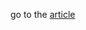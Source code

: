 go to the [article](https://medium.com/@c.giancaterino/data-augmentation-with-scikit-llm-acbadf6ed5c1)
